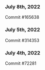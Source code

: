 ### July 8th, 2022

Commit #165638

### July 5th, 2022

Commit #314353


### July 4th, 2022

Commit #72281
